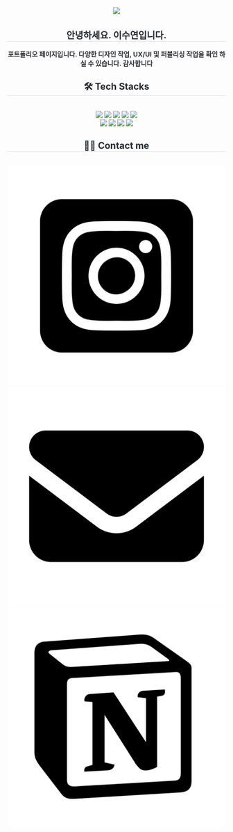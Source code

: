 <div align= "center">
    <img src="https://capsule-render.vercel.app/api?type=waving&color=00b436&height=120&text=Portfolio&animation=fadeIn&fontColor=949494&fontSize=50" />
    </div>
    <div align= "center"> 
    <h2 style="border-bottom: 1px solid #d8dee4; color: #282d33;"> 안녕하세요. 이수연입니다. </h2>  
    <div style="font-weight: 700; font-size: 15px; text-align: center; color: #282d33;"> 포트폴리오 페이지입니다. </li>다양한 디자인 작업, UX/UI 및 퍼블리싱 작업을 확인 하실 수 있습니다. 감사합니다</div> 
    </div>
    <div align= "center">
    <h2 style="border-bottom: 1px solid #d8dee4; color: #282d33;"> 🛠️ Tech Stacks </h2> <br> 
    <div style="margin: 0 auto; text-align: center;" align= "center"> <img src="https://img.shields.io/badge/CSS3-1572B6?style=flat-square&logo=CSS3&logoColor=white">
          <img src="https://img.shields.io/badge/Figma-F24E1E?style=flat-square&logo=Figma&logoColor=white">
          <img src="https://img.shields.io/badge/Github-181717?style=flat-square&logo=Github&logoColor=white">
          <img src="https://img.shields.io/badge/Git-F05032?style=flat-square&logo=Git&logoColor=white">
          <img src="https://img.shields.io/badge/Javascript-F7DF1E?style=flat-square&logo=Javascript&logoColor=white">
          <br/><img src="https://img.shields.io/badge/HTML5-E34F26?style=flat-square&logo=HTML5&logoColor=white">
          <img src="https://img.shields.io/badge/Notion-000000?style=flat-square&logo=Notion&logoColor=white">
          <img src="https://img.shields.io/badge/Vercel-000000?style=flat-square&logo=Vercel&logoColor=white">
          <img src="https://img.shields.io/badge/jQuery-0769AD?style=flat-square&logo=jQuery&logoColor=white">
          </div>
    </div>
    <div align= "center">
    <h2 style="border-bottom: 1px solid #d8dee4; color: #282d33;"> 🧑‍💻 Contact me </h2> <br> 
    <div align= "center"> <a href="https://www.instagram.com/9926_ssu?igsh=MTZwdGc4aGxqaW93bQ=="
                  target="_blank"> <img src="images/readme/instagram.svg"> </a>
         <a href="mailto:yeona2026@gmail.com" target="_blank"> <img src="images/readme/gmail.svg"> </a>
         <a href="https://dent-raja-62b.notion.site/2244fb43da9181c69694dda919eee957"
                  target="_blank"> <img src="images/readme/notion.svg"> </a>
          </div>  <br> 
    <div align= "center">  </div> 
    </div>
